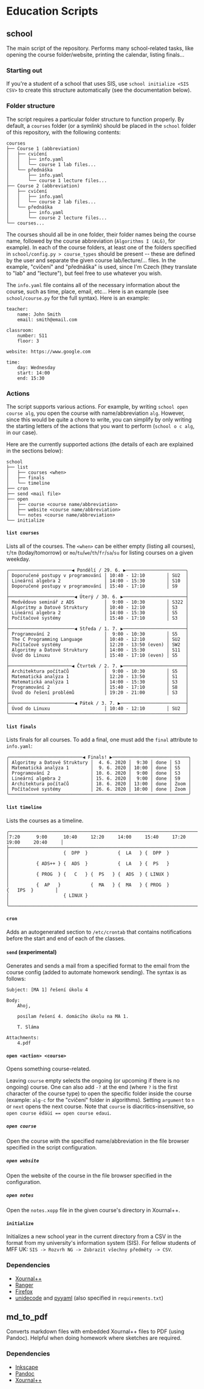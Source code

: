# Education Scripts

## school
The main script of the repository. Performs many school-related tasks, like opening the course folder/website, printing the calendar, listing finals...

### Starting out
If you're a student of a school that uses SIS, use `school initialize <SIS CSV>` to create this structure automatically (see the documentation below).

### Folder structure
The script requires a particular folder structure to function properly. By default, a `courses` folder (or a symlink) should be placed in the `school` folder of this repository, with the following contents:
```
courses
├── Course 1 (abbreviation)
│   ├── cvičení
│   │   ├── info.yaml
│   │   └── course 1 lab files...
│   └── přednáška
│       ├── info.yaml
│       └── course 1 lecture files...
├── Course 2 (abbreviation)
│   ├── cvičení
│   │   ├── info.yaml
│   │   └── course 2 lab files...
│   └── přednáška
│       ├── info.yaml
│       └── course 2 lecture files...
└── courses...
```

The courses should all be in one folder, their folder names being the course name, followed by the course abbreviation (`Algorithms I (ALG)`, for example). In each of the course folders, at least one of the folders specified in `school/config.py > course_types` should be present -- these are defined by the user and separate the given course lab/lecture/... files. In the example, "cvičení" and "přednáška" is used, since I'm Czech (they translate to "lab" and "lecture"), but feel free to use whatever you wish.

The `info.yaml` file contains all of the necessary information about the course, such as time, place, email, etc... Here is an example (see `school/course.py` for the full syntax). Here is an example:
```
teacher:
    name: John Smith
    email: smith@email.com

classroom:
    number: S11
    floor: 3

website: https://www.google.com

time:
    day: Wednesday
    start: 14:00
    end: 15:30
```

### Actions
The script supports various actions. For example, by writing `school open course alg`, you open the course with name/abbreviation `alg`. However, since this would be quite a chore to write, you can simplify by only writing the starting letters of the actions that you want to perform (`school o c alg`, in our case).

Here are the currently supported actions (the details of each are explained in the sections below):
```
school
├── list
│   ├── courses <when>
│   ├── finals
│   └── timeline
├── cron
├── send <mail file>
├── open
│   ├── course <course name/abbreviation>
│   ├── website <course name/abbreviation>
│   └── notes <course name/abbreviation>
└── initialize
```

#### `list courses`
Lists all of the courses. The `<when>` can be either empty (listing all courses), `t`/`tm` (today/tomorrow) or `mo`/`tu`/`we`/`th`/`fr`/`sa`/`su` for listing courses on a given weekday.
```
╭───────────────────────◀ Pondělí / 29. 6. ▶──────────────────────╮
│ Doporučené postupy v programování │ 10:40 - 12:10        │ SU2  │
│ Lineární algebra 2                │ 14:00 - 15:30        │ S10  │
│ Doporučené postupy v programování │ 15:40 - 17:10        │ S9   │
│                                                                 │
├────────────────────────◀ Úterý / 30. 6. ▶───────────────────────┤
│ Medvědovo seminář z ADS           │  9:00 - 10:30        │ S322 │
│ Algoritmy a Datové Struktury      │ 10:40 - 12:10        │ S3   │
│ Lineární algebra 2                │ 14:00 - 15:30        │ S5   │
│ Počítačové systémy                │ 15:40 - 17:10        │ S3   │
│                                                                 │
├────────────────────────◀ Středa / 1. 7. ▶───────────────────────┤
│ Programování 2                    │  9:00 - 10:30        │ S5   │
│ The C Programming Language        │ 10:40 - 12:10        │ SU2  │
│ Počítačové systémy                │ 12:20 - 13:50 (even) │ SW2  │
│ Algoritmy a Datové Struktury      │ 14:00 - 15:30        │ S11  │
│ Úvod do Linuxu                    │ 15:40 - 17:10 (even) │ S5   │
│                                                                 │
├───────────────────────◀ Čtvrtek / 2. 7. ▶───────────────────────┤
│ Architektura počítačů             │  9:00 - 10:30        │ S5   │
│ Matematická analýza 1             │ 12:20 - 13:50        │ S1   │
│ Matematická analýza 1             │ 14:00 - 15:30        │ S3   │
│ Programování 2                    │ 15:40 - 17:10        │ S8   │
│ Úvod do řešení problémů           │ 19:20 - 21:00        │ S3   │
│                                                                 │
├────────────────────────◀ Pátek / 3. 7. ▶────────────────────────┤
│ Úvod do Linuxu                    │ 10:40 - 12:10        │ SU2  │
╰─────────────────────────────────────────────────────────────────╯
```

#### `list finals`
Lists finals for all courses. To add a final, one must add the `final` attribute to `info.yaml`:
```
╭───────────────────────────◀ Finals! ▶────────────────────────────╮
│ Algoritmy a Datové Struktury │  4. 6. 2020 │  9:30 │ done │ S3   │
│ Matematická analýza 1        │  9. 6. 2020 │ 10:00 │ done │ S5   │
│ Programování 2               │ 10. 6. 2020 │  9:00 │ done │ S3   │
│ Lineární algebra 2           │ 15. 6. 2020 │  9:00 │ done │ S9   │
│ Architektura počítačů        │ 18. 6. 2020 │ 13:00 │ done │ Zoom │
│ Počítačové systémy           │ 26. 6. 2020 │ 10:00 │ done │ Zoom │
╰──────────────────────────────────────────────────────────────────╯
```

#### `list timeline`
Lists the courses as a timeline.
```
╭──────────────────────────────────────────────────────────────────────────────────────────╮
│7:20      9:00      10:40     12:20     14:00     15:40     17:20     19:00     20:40     │
├──────────────────────────────────────────────────────────────────────────────────────────┤
│                    {  DPP  }           {  LA   } {  DPP  }                               │
│          { ADS++ } {  ADS  }           {  LA   } {  PS   }                               │
│          { PROG  } {   C   } {  PS   } {  ADS  } { LINUX }                               │
│          {  AP   }           {  MA   } {  MA   } { PROG  }             {   IPS  }        │
│                    { LINUX }                                                             │
╰──────────────────────────────────────────────────────────────────────────────────────────╯
```

#### `cron`
Adds an autogenerated section to `/etc/crontab` that contains notifications before the start and end of each of the classes.

#### `send` (experimental)
Generates and sends a mail from a specified format to the email from the course config (added to automate homework sending). The syntax is as follows:
```
Subject: [MA 1] řešení úkolu 4

Body:
	Ahoj,
	
	posílam řešení 4. domácího úkolu na MA 1.
	
	T. Sláma

Attachments:
	4.pdf
```

#### `open <action> <course>`
Opens something course-related.

Leaving `course` empty selects the ongoing (or upcoming if there is no ongoing) course. One can also add `-?` at the end (where `?` is the first character of the course type) to open the specific folder inside the course (example: `alg-c` for the "cvičení" folder in algorithms). Setting `argument` to `n` or `next` opens the next course. Note that `course` is diacritics-insensitive, so `open course ëďáüí == open course edaui`.

##### `open course`
Open the course with the specified name/abbreviation in the file browser specified in the script configuration.

##### `open website`
Open the website of the course in the file browser specified in the configuration.

##### `open notes`
Open the `notes.xopp` file in the given course's directory in Xournal++.

#### `initialize`
Initializes a new school year in the current directory from a CSV in the format from my university's information system (SIS). For fellow students of MFF UK: `SIS -> Rozvrh NG -> Zobrazit všechny předměty -> CSV`.

### Dependencies
- [Xournal++](https://github.com/xournalpp/xournalpp)
- [Ranger](https://wiki.archlinux.org/index.php/Ranger)
- [Firefox](https://www.mozilla.org/firefox/)
- [unidecode](https://pypi.org/project/Unidecode/) and [pyyaml](https://pyyaml.org/wiki/PyYAMLDocumentation) (also specified in `requirements.txt`)


## md_to_pdf
Converts markdown files with embedded Xournal++ files to PDF (using Pandoc). Helpful when doing homework where sketches are required.

### Dependencies
- [Inkscape](https://inkscape.org/)
- [Pandoc](https://pandoc.org/)
- [Xournal++](https://github.com/xournalpp/xournalpp)
